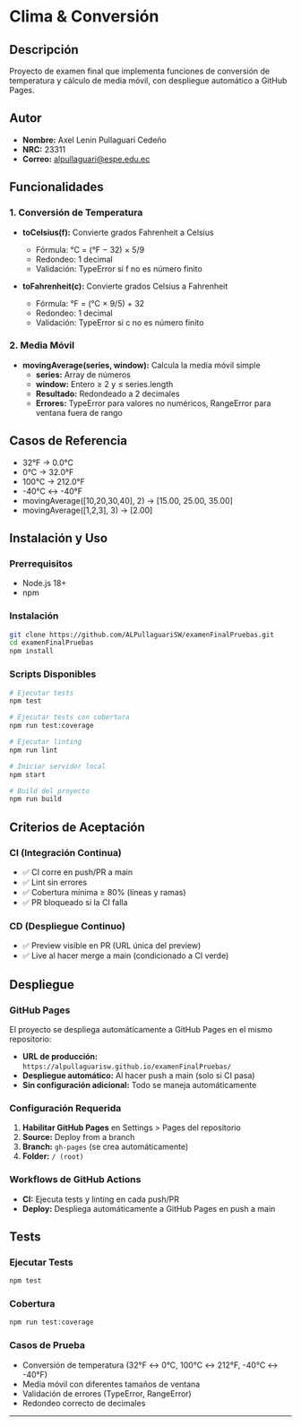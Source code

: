 # Clima & Conversión

## Descripción
Proyecto de examen final que implementa funciones de conversión de temperatura y cálculo de media móvil, con despliegue automático a GitHub Pages.

## Autor
- **Nombre:** Axel Lenin Pullaguari Cedeño
- **NRC:** 23311
- **Correo:** alpullaguari@espe.edu.ec

## Funcionalidades

### 1. Conversión de Temperatura
- **toCelsius(f):** Convierte grados Fahrenheit a Celsius
  - Fórmula: °C = (°F − 32) × 5/9
  - Redondeo: 1 decimal
  - Validación: TypeError si f no es número finito

- **toFahrenheit(c):** Convierte grados Celsius a Fahrenheit
  - Fórmula: °F = (°C × 9/5) + 32
  - Redondeo: 1 decimal
  - Validación: TypeError si c no es número finito

### 2. Media Móvil
- **movingAverage(series, window):** Calcula la media móvil simple
  - **series:** Array de números
  - **window:** Entero ≥ 2 y ≤ series.length
  - **Resultado:** Redondeado a 2 decimales
  - **Errores:** TypeError para valores no numéricos, RangeError para ventana fuera de rango

## Casos de Referencia
- 32°F → 0.0°C
- 0°C → 32.0°F
- 100°C → 212.0°F
- -40°C ↔ -40°F
- movingAverage([10,20,30,40], 2) → [15.00, 25.00, 35.00]
- movingAverage([1,2,3], 3) → [2.00]

## Instalación y Uso

### Prerrequisitos
- Node.js 18+
- npm

### Instalación
```bash
git clone https://github.com/ALPullaguariSW/examenFinalPruebas.git
cd examenFinalPruebas
npm install
```

### Scripts Disponibles
```bash
# Ejecutar tests
npm test

# Ejecutar tests con cobertura
npm run test:coverage

# Ejecutar linting
npm run lint

# Iniciar servidor local
npm start

# Build del proyecto
npm run build
```

## Criterios de Aceptación

### CI (Integración Continua)
- ✅ CI corre en push/PR a main
- ✅ Lint sin errores
- ✅ Cobertura mínima ≥ 80% (líneas y ramas)
- ✅ PR bloqueado si la CI falla

### CD (Despliegue Continuo)
- ✅ Preview visible en PR (URL única del preview)
- ✅ Live al hacer merge a main (condicionado a CI verde)

## Despliegue

### GitHub Pages
El proyecto se despliega automáticamente a GitHub Pages en el mismo repositorio:
- **URL de producción:** `https://alpullaguarisw.github.io/examenFinalPruebas/`
- **Despliegue automático:** Al hacer push a main (solo si CI pasa)
- **Sin configuración adicional:** Todo se maneja automáticamente

### Configuración Requerida
1. **Habilitar GitHub Pages** en Settings > Pages del repositorio
2. **Source:** Deploy from a branch
3. **Branch:** `gh-pages` (se crea automáticamente)
4. **Folder:** `/ (root)`

### Workflows de GitHub Actions
- **CI:** Ejecuta tests y linting en cada push/PR
- **Deploy:** Despliega automáticamente a GitHub Pages en push a main

## Tests

### Ejecutar Tests
```bash
npm test
```

### Cobertura
```bash
npm run test:coverage
```

### Casos de Prueba
- Conversión de temperatura (32°F ↔ 0°C, 100°C ↔ 212°F, -40°C ↔ -40°F)
- Media móvil con diferentes tamaños de ventana
- Validación de errores (TypeError, RangeError)
- Redondeo correcto de decimales


---

